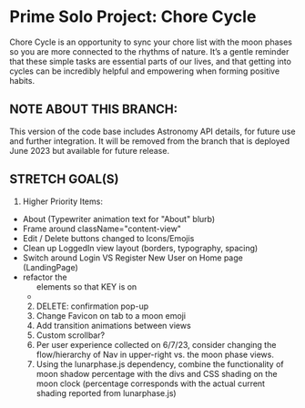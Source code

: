 # Prime Solo Project: Chore Cycle 

Chore Cycle is an opportunity to sync your chore list with the moon phases so you are more connected to the rhythms of nature. It’s a gentle reminder that these simple tasks are essential parts of our lives, and that getting into cycles can be incredibly helpful and empowering when forming positive habits.

## NOTE ABOUT THIS BRANCH: 
This version of the code base includes Astronomy API details, for future use and further integration. It will be removed from the branch that is deployed June 2023 but available for future release. 

## STRETCH GOAL(S)
1. Higher Priority Items: 
  - About (Typewriter animation text for "About" blurb)
  - Frame around className="content-view"
  - Edit / Delete buttons changed to Icons/Emojis 
  - Clean up LoggedIn view layout (borders, typography, spacing)
  - Switch around Login VS Register New User on Home page 
  (LandingPage) 
  - refactor the <ul> elements so that KEY is on <li>
2. DELETE: confirmation pop-up
3. Change Favicon on tab to a moon emoji
4. Add transition animations between views
5. Custom scrollbar?
6. Per user experience collected on 6/7/23, consider changing the flow/hierarchy of Nav in upper-right vs. the moon phase views. 
7. Using the lunarphase.js dependency, combine the functionality of moon shadow percentage with the divs and CSS shading on the moon clock (percentage corresponds with the actual current shading reported from lunarphase.js)